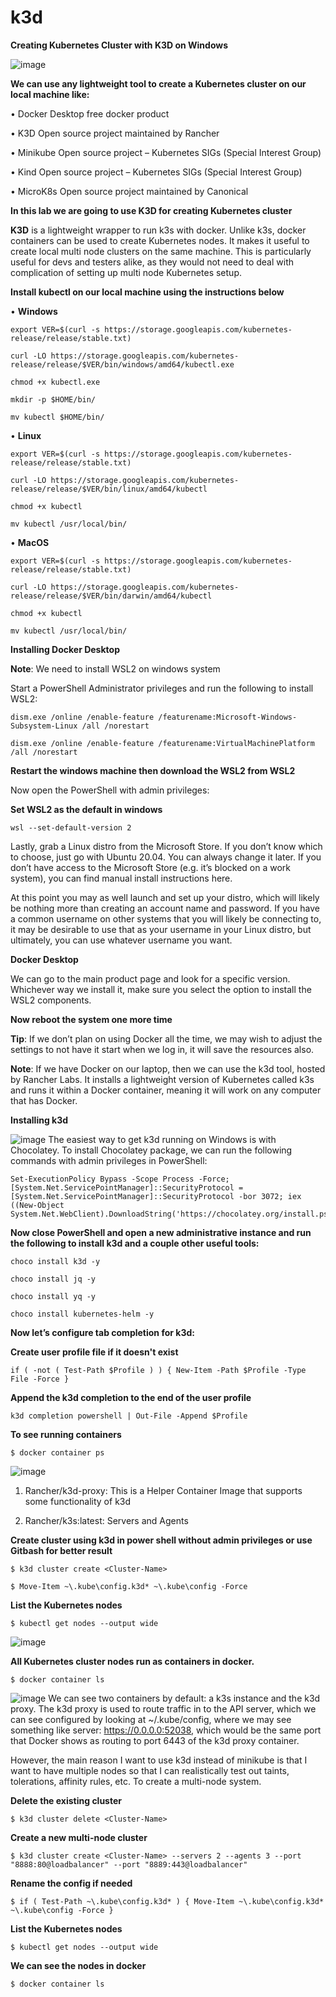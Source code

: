 # **k3d**
**Creating Kubernetes Cluster with K3D on Windows**

 
![image](https://user-images.githubusercontent.com/38450758/209392230-1804188c-b498-4be2-be60-e1bb44e0fe6b.png)

**We can use any lightweight tool to create a Kubernetes cluster on our local machine like:** 

•	Docker Desktop free docker product

•	K3D Open source project maintained by Rancher

•	Minikube Open source project – Kubernetes SIGs (Special Interest Group)

•	Kind Open source project – Kubernetes SIGs (Special Interest Group)

•	MicroK8s Open source project maintained by Canonical


**In this lab we are going to use K3D for creating Kubernetes cluster**

**K3D** is a lightweight wrapper to run k3s with docker. Unlike k3s, docker containers can be used to create Kubernetes nodes. 
It makes it useful to create local multi node clusters on the same machine. This is particularly useful for devs and testers alike, 
as they would not need to deal with complication of setting up multi node Kubernetes setup.

**Install kubectl on our local machine using the instructions below**

•	**Windows**

    export VER=$(curl -s https://storage.googleapis.com/kubernetes-release/release/stable.txt)

    curl -LO https://storage.googleapis.com/kubernetes-release/release/$VER/bin/windows/amd64/kubectl.exe

    chmod +x kubectl.exe

    mkdir -p $HOME/bin/

    mv kubectl $HOME/bin/

•	**Linux**

    export VER=$(curl -s https://storage.googleapis.com/kubernetes-release/release/stable.txt)

    curl -LO https://storage.googleapis.com/kubernetes-release/release/$VER/bin/linux/amd64/kubectl

    chmod +x kubectl

    mv kubectl /usr/local/bin/

•	**MacOS**

    export VER=$(curl -s https://storage.googleapis.com/kubernetes-release/release/stable.txt)

    curl -LO https://storage.googleapis.com/kubernetes-release/release/$VER/bin/darwin/amd64/kubectl

    chmod +x kubectl

    mv kubectl /usr/local/bin/



**Installing Docker Desktop**

**Note**: We need to install WSL2 on windows system

Start a PowerShell Administrator privileges and run the following to install WSL2:

    dism.exe /online /enable-feature /featurename:Microsoft-Windows-Subsystem-Linux /all /norestart

    dism.exe /online /enable-feature /featurename:VirtualMachinePlatform /all /norestart


**Restart the windows machine then download the WSL2 from WSL2**

Now open the PowerShell with admin privileges:

**Set WSL2 as the default in windows**

    wsl --set-default-version 2

Lastly, grab a Linux distro from the Microsoft Store. If you don’t know which to choose, just go with Ubuntu 20.04. 
You can always change it later. If you don’t have access to the Microsoft Store (e.g. it’s blocked on a work system), 
you can find manual install instructions here.

At this point you may as well launch and set up your distro, which will likely be nothing more than creating an account 
name and password. If you have a common username on other systems that you will likely be connecting to, it may be desirable 
to use that as your username in your Linux distro, but ultimately, you can use whatever username you want.


**Docker Desktop**

We can go to the main product page and look for a specific version. Whichever way we install it, make sure you select the 
option to install the WSL2 components.

**Now reboot the system one more time**

**Tip**: If we don’t plan on using Docker all the time, we may wish to adjust the settings to not have it start when we 
log in, it will save the resources also.

**Note**: If we have Docker on our laptop, then we can use the k3d tool, hosted by Rancher Labs. It installs a lightweight 
version of Kubernetes called k3s and runs it within a Docker container, meaning it will work on any computer that has Docker.



**Installing k3d**

![image](https://user-images.githubusercontent.com/38450758/209396479-42ba05d9-4860-4dc4-897d-e7d23c62bf55.png)
The easiest way to get k3d running on Windows is with Chocolatey. To install Chocolatey package, we can run the following 
commands with admin privileges in PowerShell:

    Set-ExecutionPolicy Bypass -Scope Process -Force; [System.Net.ServicePointManager]::SecurityProtocol = [System.Net.ServicePointManager]::SecurityProtocol -bor 3072; iex ((New-Object System.Net.WebClient).DownloadString('https://chocolatey.org/install.ps1'))

**Now close PowerShell and open a new administrative instance and run the following to install k3d and a couple other useful tools:**

    choco install k3d -y

    choco install jq -y

    choco install yq -y

    choco install kubernetes-helm -y


**Now let’s configure tab completion for k3d:**

**Create user profile file if it doesn't exist**

    if ( -not ( Test-Path $Profile ) ) { New-Item -Path $Profile -Type File -Force }

**Append the k3d completion to the end of the user profile**

    k3d completion powershell | Out-File -Append $Profile

**To see running containers**

    $ docker container ps       

![image](https://user-images.githubusercontent.com/38450758/209396584-e54928f3-ceff-41b1-87a1-316bc1f56907.png)
1.	Rancher/k3d-proxy: This is a Helper Container Image that supports some functionality of k3d

2.	Rancher/k3s:latest: Servers and Agents


**Create cluster using k3d in power shell without admin privileges or use Gitbash for better result**

    $ k3d cluster create <Cluster-Name>

    $ Move-Item ~\.kube\config.k3d* ~\.kube\config -Force


**List the Kubernetes nodes**
    
    $ kubectl get nodes --output wide
    
![image](https://user-images.githubusercontent.com/38450758/209396650-0de22e5f-72ed-4ccc-a948-585ffa68eda6.png)

 
**All Kubernetes cluster nodes run as containers in docker.**

    $ docker container ls
    
![image](https://user-images.githubusercontent.com/38450758/209396693-1c76637d-e0ff-4081-a8a5-6c4cf395c91d.png)
We can see two containers by default: a k3s instance and the k3d proxy. The k3d proxy is used to route traffic
in to the API server, which we can see configured by looking at ~/.kube/config, where we may see something like 
server: https://0.0.0.0:52038, which would be the same port that Docker shows as routing to port 6443 of the k3d 
proxy container.

However, the main reason I want to use k3d instead of minikube is that I want to have multiple nodes so that I can 
realistically test out taints, tolerations, affinity rules, etc. To create a multi-node system. 


**Delete the existing cluster**
    
    $ k3d cluster delete <Cluster-Name>


**Create a new multi-node cluster**
    
    $ k3d cluster create <Cluster-Name> --servers 2 --agents 3 --port "8888:80@loadbalancer" --port "8889:443@loadbalancer"

**Rename the config if needed**
    
    $ if ( Test-Path ~\.kube\config.k3d* ) { Move-Item ~\.kube\config.k3d* ~\.kube\config -Force }

**List the Kubernetes nodes**
    
    $ kubectl get nodes --output wide

**We can see the nodes in docker**
    
    $ docker container ls

